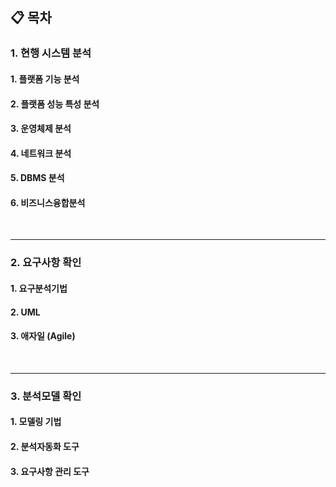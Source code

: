 ## 📋 목차

### 1. 현행 시스템 분석

#### 1. 플랫폼 기능 분석

#### 2. 플랫폼 성능 특성 분석

#### 3. 운영체제 분석

#### 4. 네트워크 분석

#### 5. DBMS 분석

#### 6. 비즈니스융합분석

</br>
<hr/>

### 2. 요구사항 확인

#### 1. 요구분석기법
#### 2. UML
#### 3. 애자일 (Agile)

</br>
<hr/>

### 3. 분석모델 확인

#### 1. 모델링 기법
#### 2. 분석자동화 도구
#### 3. 요구사항 관리 도구



